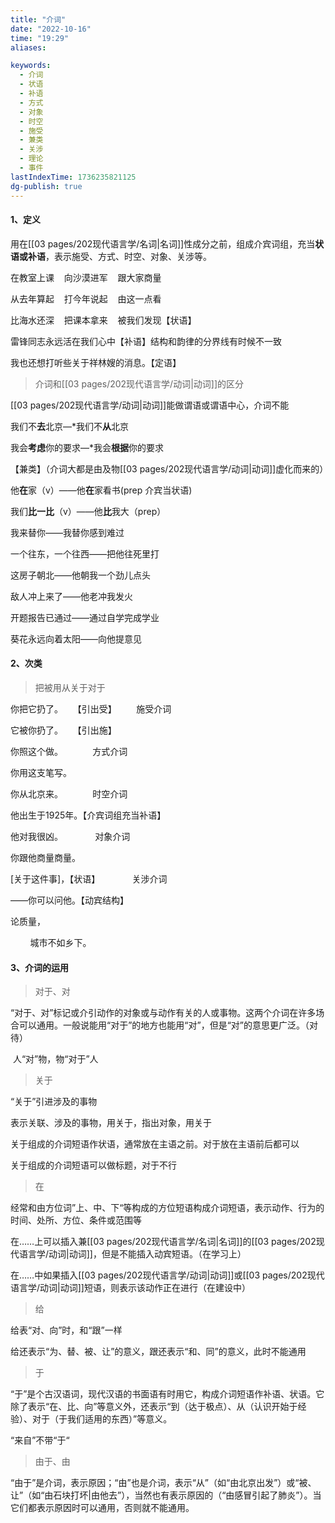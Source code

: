 ```yaml
---
title: "介词"
date: "2022-10-16"
time: "19:29"
aliases:

keywords:
  - 介词
  - 状语
  - 补语
  - 方式
  - 对象
  - 时空
  - 施受
  - 兼类
  - 关涉
  - 理论
  - 事件
lastIndexTime: 1736235821125
dg-publish: true
---
```

#### 1、定义

用在[[03 pages/202现代语言学/名词\|名词]]性成分之前，组成介宾词组，充当**状语或补语**，表示施受、方式、时空、对象、关涉等。

在教室上课    向沙漠进军    跟大家商量

从去年算起    打今年说起    由这一点看

比海水还深    把课本拿来    被我们发现【状语】

雷锋同志永远活在我们心中【补语】结构和韵律的分界线有时候不一致

我也还想打听些关于祥林嫂的消息。【定语】

> 介词和[[03 pages/202现代语言学/动词\|动词]]的区分

[[03 pages/202现代语言学/动词\|动词]]能做谓语或谓语中心，介词不能

我们不**去**北京—*我们不**从**北京

我会**考虑**你的要求—*我会**根据**你的要求

【兼类】（介词大都是由及物[[03 pages/202现代语言学/动词\|动词]]虚化而来的）

他**在**家（v）——他**在**家看书(prep 介宾当状语)

我们**比一比**（v）——他**比**我大（prep）

我来替你——我替你感到难过

一个往东，一个往西——把他往死里打

这房子朝北——他朝我一个劲儿点头

敌人冲上来了——他老冲我发火

开题报告已通过——通过自学完成学业

葵花永远向着太阳——向他提意见

#### 2、次类
> 把被用从关于对于

你把它扔了。    【引出受】        施受介词

它被你扔了。    【引出施】

你照这个做。            方式介词

你用这支笔写。

你从北京来。            时空介词

他出生于1925年。【介宾词组充当补语】

他对我很凶。             对象介词

你跟他商量商量。

[关于这件事]，【状语】             关涉介词

——你可以问他。【动宾结构】

论质量，

        城市不如乡下。

#### 3、介词的运用

> 对于、对

“对于、对”标记或介引动作的对象或与动作有关的人或事物。这两个介词在许多场合可以通用。一般说能用“对于”的地方也能用“对”，但是“对”的意思更广泛。（对待）

 人“对”物，物“对于”人

> 关于

“关于”引进涉及的事物

表示关联、涉及的事物，用关于，指出对象，用关于

关于组成的介词短语作状语，通常放在主语之前。对于放在主语前后都可以

关于组成的介词短语可以做标题，对于不行

> 在

经常和由方位词”上、中、下“等构成的方位短语构成介词短语，表示动作、行为的时间、处所、方位、条件或范围等

在……上可以插入兼[[03 pages/202现代语言学/名词\|名词]]的[[03 pages/202现代语言学/动词\|动词]]，但是不能插入动宾短语。（在学习上）

在……中如果插入[[03 pages/202现代语言学/动词\|动词]]或[[03 pages/202现代语言学/动词\|动词]]短语，则表示该动作正在进行（在建设中）

> 给

给表“对、向”时，和“跟”一样

给还表示“为、替、被、让”的意义，跟还表示“和、同”的意义，此时不能通用

> 于

“于”是个古汉语词，现代汉语的书面语有时用它，构成介词短语作补语、状语。它除了表示“在、比、向”等意义外，还表示“到（达于极点）、从（认识开始于经验）、对于（于我们适用的东西）”等意义。

“来自”不带“于“

> 由于、由

“由于”是介词，表示原因；“由”也是介词，表示“从”（如“由北京出发”）或“被、让”（如“由石块打坏|由他去”），当然也有表示原因的（“由感冒引起了肺炎”）。当它们都表示原因时可以通用，否则就不能通用。